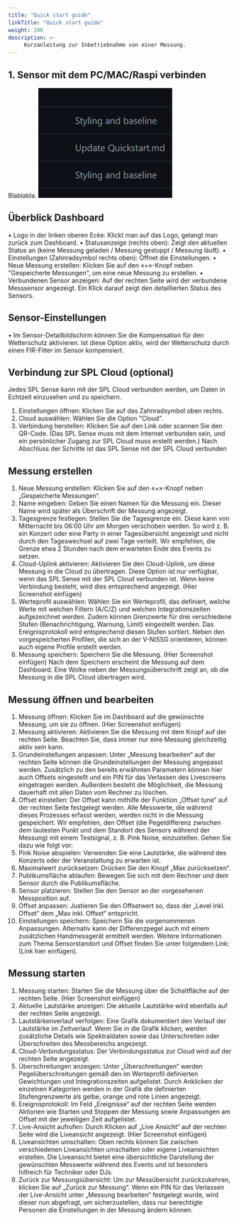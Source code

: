 ```yaml
---
title: "Quick start guide"
linkTitle: "Quick start guide"
weight: 100
description: >-
     Kurzanleitung zur Inbetriebnahme von einer Messung.
---
```


## 1. Sensor mit dem PC/MAC/Raspi verbinden
Blablabla.
![Dies ist ein Testbild](Testbild.png)

## Überblick Dashboard
•	Logo in der linken oberen Ecke: Klickt man auf das Logo, gelangt man zurück zum Dashboard.
•	Statusanzeige (rechts oben): Zeigt den aktuellen Status an (keine Messung geladen / Messung gestoppt / Messung läuft).
•	Einstellungen (Zahnradsymbol rechts oben): Öffnet die Einstellungen.
•	Neue Messung erstellen: Klicken Sie auf den «+»-Knopf neben "Gespeicherte Messungen", um eine neue Messung zu erstellen.
•	Verbundenen Sensor anzeigen: Auf der rechten Seite wird der verbundene Messsensor angezeigt. Ein Klick darauf zeigt den detaillierten Status des Sensors.
## Sensor-Einstellungen
•	Im Sensor-Detailbildschirm können Sie die Kompensation für den Wetterschutz aktivieren. Ist diese Option aktiv, wird der Wetterschutz durch einen FIR-Filter im Sensor kompensiert.
## Verbindung zur SPL Cloud (optional)
Jedes SPL Sense kann mit der SPL Cloud verbunden werden, um Daten in Echtzeit einzusehen und zu speichern.
1.	Einstellungen öffnen: Klicken Sie auf das Zahnradsymbol oben rechts.
2.	Cloud auswählen: Wählen Sie die Option "Cloud".
3.	Verbindung herstellen: Klicken Sie auf den Link oder scannen Sie den QR-Code. (Das SPL Sense muss mit dem Internet verbunden sein, und ein persönlicher Zugang zur SPL Cloud muss erstellt werden.)
Nach Abschluss der Schritte ist das SPL Sense mit der SPL Cloud verbunden
## Messung erstellen
1.	Neue Messung erstellen: Klicken Sie auf den «+»-Knopf neben „Gespeicherte Messungen“.
2.	Name eingeben: Geben Sie einen Namen für die Messung ein. Dieser Name wird später als Überschrift der Messung angezeigt.
3.	Tagesgrenze festlegen: Stellen Sie die Tagesgrenze ein. Diese kann von Mitternacht bis 06:00 Uhr am Morgen verschoben werden. So wird z. B. ein Konzert oder eine Party in einer Tagesübersicht angezeigt und nicht durch den Tageswechsel auf zwei Tage verteilt. Wir empfehlen, die Grenze etwa 2 Stunden nach dem erwarteten Ende des Events zu setzen.
4.	Cloud-Uplink aktivieren: Aktivieren Sie den Cloud-Uplink, um diese Messung in die Cloud zu übertragen. Diese Option ist nur verfügbar, wenn das SPL Sense mit der SPL Cloud verbunden ist. Wenn keine Verbindung besteht, wird dies entsprechend angezeigt.
(Hier Screenshot einfügen)
5.	Werteprofil auswählen: Wählen Sie ein Werteprofil, das definiert, welche Werte mit welchen Filtern (A/C/Z) und welchen Integrationszeiten aufgezeichnet werden. Zudem können Grenzwerte für drei verschiedene Stufen (Benachrichtigung, Warnung, Limit) eingestellt werden. Das Ereignisprotokoll wird entsprechend diesen Stufen sortiert. Neben den vorgespeicherten Profilen, die sich an der V-NISSG orientieren, können auch eigene Profile erstellt werden.
6.	Messung speichern: Speichern Sie die Messung.
(Hier Screenshot einfügen)
Nach dem Speichern erscheint die Messung auf dem Dashboard. Eine Wolke neben der Messungsüberschrift zeigt an, ob die Messung in die SPL Cloud übertragen wird.
## Messung öffnen und bearbeiten
1.	Messung öffnen: Klicken Sie im Dashboard auf die gewünschte Messung, um sie zu öffnen.
(Hier Screenshot einfügen)
2.	Messung aktivieren: Aktivieren Sie die Messung mit dem Knopf auf der rechten Seite. Beachten Sie, dass immer nur eine Messung gleichzeitig aktiv sein kann.
3.	Grundeinstellungen anpassen: Unter „Messung bearbeiten“ auf der rechten Seite können die Grundeinstellungen der Messung angepasst werden. Zusätzlich zu den bereits erwähnten Parametern können hier auch Offsets eingestellt und ein PIN für das Verlassen des Livescreens eingetragen werden. Außerdem besteht die Möglichkeit, die Messung dauerhaft mit allen Daten vom Rechner zu löschen.
4.	Offset einstellen: Der Offset kann mithilfe der Funktion „Offset tune“ auf der rechten Seite festgelegt werden. Alle Messwerte, die während dieses Prozesses erfasst werden, werden nicht in die Messung gespeichert. Wir empfehlen, den Offset (die Pegeldifferenz zwischen dem lautesten Punkt und dem Standort des Sensors während der Messung) mit einem Testsignal, z. B. Pink Noise, einzustellen. Gehen Sie dazu wie folgt vor:
1.	Pink Noise abspielen: Verwenden Sie eine Lautstärke, die während des Konzerts oder der Veranstaltung zu erwarten ist.
2.	Maximalwert zurücksetzen: Drücken Sie den Knopf „Max zurücksetzen“.
3.	Publikumsfläche ablaufen: Bewegen Sie sich mit dem Rechner und dem Sensor durch die Publikumsfläche.
4.	Sensor platzieren: Stellen Sie den Sensor an der vorgesehenen Messposition auf.
5.	Offset anpassen: Justieren Sie den Offsetwert so, dass der „Level inkl. Offset“ dem „Max inkl. Offset“ entspricht.
6.	Einstellungen speichern: Speichern Sie die vorgenommenen Anpassungen.
Alternativ kann der Differenzpegel auch mit einem zusätzlichen Handmessgerät ermittelt werden. Weitere Informationen zum Thema Sensorstandort und Offset finden Sie unter folgendem Link: (Link hier einfügen).
## Messung starten
1.	Messung starten: Starten Sie die Messung über die Schaltfläche auf der rechten Seite.
(Hier Screenshot einfügen)
2.	Aktuelle Lautstärke anzeigen: Die aktuelle Lautstärke wird ebenfalls auf der rechten Seite angezeigt.
3.	Lautstärkenverlauf verfolgen: Eine Grafik dokumentiert den Verlauf der Lautstärke im Zeitverlauf. Wenn Sie in die Grafik klicken, werden zusätzliche Details wie Spektraldaten sowie das Unterschreiten oder Überschreiten des Messbereichs angezeigt.
4.	Cloud-Verbindungsstatus: Der Verbindungsstatus zur Cloud wird auf der rechten Seite angezeigt.
5.	Überschreitungen anzeigen: Unter „Überschreitungen“ werden Pegelüberschreitungen gemäß den im Werteprofil definierten Gewichtungen und Integrationszeiten aufgelistet. Durch Anklicken der einzelnen Kategorien werden in der Grafik die definierten Stufengrenzwerte als gelbe, orange und rote Linien angezeigt.
6.	Ereignisprotokoll: Im Feld „Ereignisse“ auf der rechten Seite werden Aktionen wie Starten und Stoppen der Messung sowie Anpassungen am Offset mit der jeweiligen Zeit aufgelistet.
7.	Live-Ansicht aufrufen: Durch Klicken auf „Live Ansicht“ auf der rechten Seite wird die Liveansicht angezeigt.
(Hier Screenshot einfügen)
8.	Liveansichten umschalten: Oben rechts können Sie zwischen verschiedenen Liveansichten umschalten oder eigene Liveansichten erstellen. Die Liveansicht bietet eine übersichtliche Darstellung der gewünschten Messwerte während des Events und ist besonders hilfreich für Techniker oder DJs.
9.	Zurück zur Messungsübersicht: Um zur Messübersicht zurückzukehren, klicken Sie auf „Zurück zur Messung“. Wenn ein PIN für das Verlassen der Live-Ansicht unter „Messung bearbeiten“ festgelegt wurde, wird dieser nun abgefragt, um sicherzustellen, dass nur berechtigte Personen die Einstellungen in der Messung ändern können.
